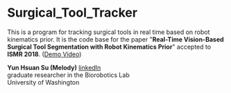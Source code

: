 # Surgical_Tool_Tracker 
This is a program for tracking surgical tools in real time based on robot kinematics prior. 
It is the code base for the paper "**Real-Time Vision-Based Surgical Tool Segmentation with Robot Kinematics Prior**" accepted to **ISMR 2018**. ([Demo Video](https://youtu.be/ag12Q6LV3UE))

**Yun Hsuan Su (Melody)** [linkedIn](https://www.linkedin.com/in/yun-hsuan-su/) <br />
graduate researcher in the Biorobotics Lab <br />
University of Washington <br />

